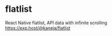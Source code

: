 # flatlist
React Native flatlist, API data with infinite scrolling
https://exp.host/@kaneja/flatlist
